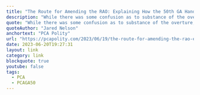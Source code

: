 ```yaml
---
title: "The Route for Amending the RAO: Explaining How the 50th GA Handled Overture 7"
description: "While there was some confusion as to substance of the overture, the greater confusion seemed to be more about the appropriate body to consider the overture’s proposed change to the Rules of Assembly Operation (RAO)."
quote: "While there was some confusion as to substance of the overture, the greater confusion seemed to be more about the appropriate body to consider the overture’s proposed change to the Rules of Assembly Operation (RAO)."
quoteAuthor: "Jared Nelson"
anchortext: "PCA Polity"
url: "https://pcapolity.com/2023/06/19/the-route-for-amending-the-rao-explaining-how-the-50th-ga-handled-overture-7/"
date: 2023-06-20T19:27:31
layout: link
category: link
blockquote: true
youtube: false
tags:
  - PCA
  - PCAGA50
---
```

